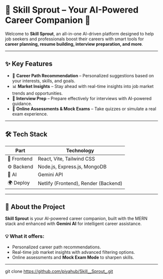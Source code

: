 # 🌱 Skill Sprout – Your AI-Powered Career Companion 🚀

Welcome to **Skill Sprout**, an all-in-one AI-driven platform designed to help job seekers and professionals boost their careers with smart tools for **career planning, resume building, interview preparation, and more**.  

---

## ✨ Key Features

- 🎯 **Career Path Recommendation** – Personalized suggestions based on your interests, skills, and goals.  
- 📊 **Market Insights** – Stay ahead with real-time insights into job market trends and opportunities.  
- 🤝 **Interview Prep** – Prepare effectively for interviews with AI-powered guidance.  
- 📝 **Online Assessments & Mock Exams** – Take quizzes or simulate a real exam experience.  

---

## 🛠 Tech Stack

| Part        | Technology                         |
|-------------|-----------------------------------|
| 🎨 Frontend | React, Vite, Tailwind CSS         |
| ⚙️ Backend  | Node.js, Express.js, MongoDB      |
| 🤖 AI       | Gemini API                        |
| 🌍 Deploy   | Netlify (Frontend), Render (Backend) |

---

## 📖 About the Project

**Skill Sprout** is your AI-powered career companion, built with the MERN stack and enhanced with **Gemini AI** for intelligent career assistance.  

### 💡 What it offers:
- Personalized career path recommendations.   
- Real-time job market insights with advanced filtering options.  
- Online assessments and **Mock Exam Mode** to sharpen skills.  

---


   git clone https://github.com/piyahub/Skill__Sprout_.git

